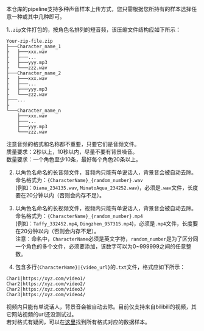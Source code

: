 本仓库的pipeline支持多种声音样本上传方式，您只需根据您所持有的样本选择任意一种或其中几种即可。  

1.`.zip`文件打包的，按角色名排列的短音频，该压缩文件结构应如下所示：  
```
Your-zip-file.zip
├───Character_name_1
├   ├───xxx.wav
├   ├───...
├   ├───yyy.mp3
├   └───zzz.wav
├───Character_name_2
├   ├───xxx.wav
├   ├───...
├   ├───yyy.mp3
├   └───zzz.wav
├───...
├
└───Character_name_n
    ├───xxx.wav
    ├───...
    ├───yyy.mp3
    └───zzz.wav
```
注意音频的格式和名称都不重要，只要它们是音频文件。  
质量要求：2秒以上，10秒以内，尽量不要有背景噪音。  
数量要求：一个角色至少10条，最好每个角色20条以上。  

2. 以角色名命名的长音频文件，音频内只能有单说话人，背景音会被自动去除。命名格式为：`{CharacterName}_{random_number}.wav`  
(例如：`Diana_234135.wav`, `MinatoAqua_234252.wav`)，必须是`.wav`文件，长度要在20分钟以内（否则会内存不足）。  

3. 以角色名命名的长视频文件，视频内只能有单说话人，背景音会被自动去除。命名格式为：`{CharacterName}_{random_number}.mp4`  
(例如：`Taffy_332452.mp4`, `Dingzhen_957315.mp4`)，必须是`.mp4`文件，长度要在20分钟以内（否则会内存不足）。  
注意：命名中，`CharacterName`必须是英文字符，`random_number`是为了区分同一个角色的多个文件，必须要添加，该数字可以为0~999999之间的任意整数。   

4. 包含多行`{CharacterName}|{video_url}`的`.txt`文件，格式应如下所示：
```
Char1|https://xyz.com/video1/
Char2|https://xyz.com/video2/
Char2|https://xyz.com/video3/
Char3|https://xyz.com/video4/
```
视频内只能有单说话人，背景音会被自动去除。目前仅支持来自bilibili的视频，其它网站视频的url还没测试过。  
若对格式有疑问，可以在[这里](https://drive.google.com/file/d/132l97zjanpoPY4daLgqXoM7HKXPRbS84/view?usp=sharing)找到所有格式对应的数据样本。
